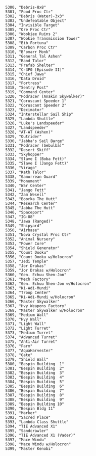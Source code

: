 ﻿```text
5300, "Debris-8x8"
5301, "Food Proc Ctr"
5302, "Debris (Water)-3x3"
5303, "Undefeatable Object"
5304, "Invisible Target"
5305, "Ore Proc Ctr"
5306, "Wookiee Ruins 2"
5307, "Wookie Transmission Tower"
5308, "Bib Fortuna"
5309, "Carbon Proc Ctr"
5310, "B'omarr Monk"
5311, "General Tal Ashen"
5312, "Rand Talor"
5313, "Prefab Shelter"
5314, "C-3P0 [Episode II]"
5315, "Chief Jawa"
5316, "Data Droid"
5317, "Fortress"
5318, "Sentry Post"
5319, "Command Center"
5320, "Podracer (Anakin Skywalker)"
5321, "Coruscant Speeder 1"
5322, "Coruscant Speeder 2"
5323, "Decimator"
5324, "Interstellar Sail Ship"
5325, "Lambda Shuttle"
5326, "Luke's Landspeeder"
5327, "Landspeeder"
5328, "AT-AT (Ashen)"
5329, "Outrider"
5330, "Jabba's Sail Barge"
5331, "Podracer (Sebulba)"
5332, "Desert Skiff"
5333, "Skyhopper"
5334, "Slave I (Boba Fett)"
5335, "Slave I (Jango Fett)"
5336, "Virago"
5337, "Kath Talor"
5338, "Gamorrean Guard"
5339, "Monument"
5340, "War Center"
5341, "Jango Fett"
5342, "Zam Wesell"
5343, "Boorka The Hutt"
5344, "Research Center"
5345, "Jabba The Hutt"
5346, "Spaceport"
5347, "IG-88"
5348, "Jawa (Ranged)"
5349, "Shipyard"
5350, "Airbase"
5351, "Nova Crystal Proc Ctr"
5352, "Animal Nursery"
5353, "Power Core"
5354, "Shield Generator"
5355, "Count Dooku"
5356, "Count Dooku w/Holocron"
5357, "Jedi Temple"
5358, "Jor Drakas"
5359, "Jor Drakas w/Holocron"
5360, "Gen. Echuu Shen-Jon"
5361, "Mech Factory"
5362, "Gen. Echuu Shen-Jon w/Holocron"
5363, "Ki-Adi-Mundi"
5364, "Troop Center"
5365, "Ki-Adi-Mundi w/Holocron"
5366, "Master Skywalker"
5367, "Hvy Weapons Factory"
5368, "Master Skywalker w/Holocron"
5369, "Medium Wall"
5370, "Hvy Wall"
5371, "Light Wall"
5372, "Light Turret"
5373, "Medium Turret"
5374, "Advanced Turret"
5375, "Anti-Air Turret"
5376, "Farm"
5377, "AquaHarvester"
5378, "Gate"
5379, "Shield Wall"
5380, "Bespin Building  1"
5381, "Bespin Building  2"
5382, "Bespin Building  3"
5383, "Bespin Building  4"
5384, "Bespin Building  5"
5385, "Bespin Building  6"
5386, "Bespin Building  7"
5387, "Bespin Building  8"
5388, "Bespin Building  9"
5389, "Bespin Building 10"
5390, "Bespin Bldg 11"
5391, "Marker"
5392, "Sacred Place"
5393, "Lambda Class Shuttle"
5394, "TIE Advanced X1"
5395, "Sandcrawler"
5396, "TIE Advanced X1 (Vader)"
5397, "Mace Windu"
5398, "Mace Windu w/Holocron"
5399, "Master Kenobi"
```